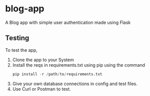 # blog-app

A Blog app with simple user authentication made using Flask

## Testing

To test the app,

1.  Clone the app to your System
2.  Install the reqs in requirements.txt using pip using the command
    ```py
    pip install -r /path/to/requirements.txt
    ```
3.  Give your own database connections in config and test files.
4.  Use Curl or Postman to test.
